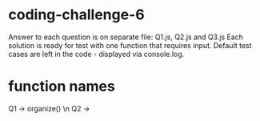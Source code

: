 # coding-challenge-6
Answer to each question is on separate file: Q1.js, Q2.js and Q3.js
Each solution is ready for test with one function that requires input.
Default test cases are left in the code - displayed via console.log.

# function names
Q1 -> organize() \n
Q2 -> 
